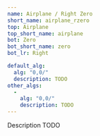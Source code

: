 ```yaml
---
name: Airplane / Right Zero
short_name: airplane_rzero
top: Airplane
top_short_name: airplane
bot: Zero
bot_short_name: zero
bot_lr: Right

default_alg:
  alg: "0,0/"
  description: TODO
other_algs:
  -
    alg: "0,0/"
    description: TODO
---
```


Description TODO

